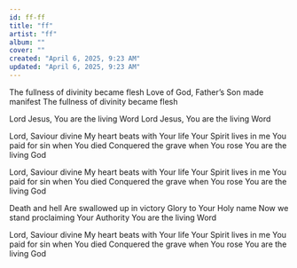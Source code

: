 ```yaml
---
id: ff-ff
title: "ff"
artist: "ff"
album: ""
cover: ""
created: "April 6, 2025, 9:23 AM"
updated: "April 6, 2025, 9:23 AM"
---
```


The fullness of divinity became flesh
Love of God, Father’s Son made manifest
The fullness of divinity became flesh

Lord Jesus, You are the living Word
Lord Jesus, You are the living Word

Lord, Saviour divine
My heart beats with Your life
Your Spirit lives in me
You paid for sin when You died
Conquered the grave when You rose
You are the living God

Lord, Saviour divine
My heart beats with Your life
Your Spirit lives in me
You paid for sin when You died
Conquered the grave when You rose
You are the living God

Death and hell
Are swallowed up in victory
Glory to Your Holy name
Now we stand proclaiming Your Authority
You are the living Word

Lord, Saviour divine
My heart beats with Your life
Your Spirit lives in me
You paid for sin when You died
Conquered the grave when You rose
You are the living God